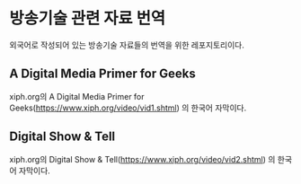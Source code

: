 # 방송기술 관련 자료 번역
외국어로 작성되어 있는 방송기술 자료들의 번역을 위한 레포지토리이다.

## A Digital Media Primer for Geeks
xiph.org의 A Digital Media Primer for Geeks(https://www.xiph.org/video/vid1.shtml) 의 한국어 자막이다.

## Digital Show & Tell
xiph.org의 Digital Show & Tell(https://www.xiph.org/video/vid2.shtml) 의 한국어 자막이다.